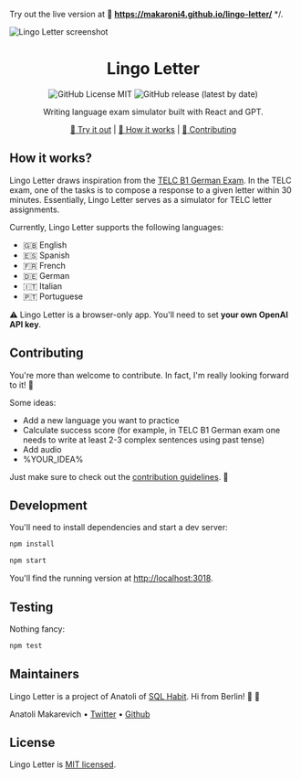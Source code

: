 Try out the live version at :link: **https://makaroni4.github.io/lingo-letter/** */.

![Lingo Letter screenshot](https://github.com/makaroni4/lingo-letter/blob/main/.README/snapshot.png?raw=true)

<div align="center">

# Lingo Letter

![GitHub License MIT](https://img.shields.io/github/license/makaroni4/lingo-letter?color=%2347A3F3)
![GitHub release (latest by date)](https://img.shields.io/github/v/release/makaroni4/lingo-letter?color=%2347A3F3)

Writing language exam simulator built with React and GPT.

[:link: Try it out](https://makaroni4.github.io/lingo-letter/) | [:microscope: How it works](https://github.com/makaroni4/lingo-letter#how-it-works) | [:handshake: Contributing](https://github.com/makaroni4/lingo-letter#contributing)

</div>

## How it works?

Lingo Letter draws inspiration from the [TELC B1 German Exam](https://www.telc.net/sprachpruefungen/deutsch/zertifikat-deutsch-telc-deutsch-b1). In the TELC exam, one of the tasks is to compose a response to a given letter within 30 minutes. Essentially, Lingo Letter serves as a simulator for TELC letter assignments.

Currently, Lingo Letter supports the following languages:

* 🇬🇧 English
* 🇪🇸 Spanish
* 🇫🇷 French
* 🇩🇪 German
* 🇮🇹 Italian
* 🇵🇹 Portuguese

:warning: Lingo Letter is a browser-only app. You'll need to set **your own OpenAI API key**.

## Contributing

You're more than welcome to contribute. In fact, I'm really looking forward to it! :rocket:

Some ideas:

* Add a new language you want to practice
* Calculate success score (for example, in TELC B1 German exam one needs to write at least 2-3 complex sentences using past tense)
* Add audio
* %YOUR_IDEA%

Just make sure to check out the [contribution guidelines](https://github.com/makaroni4/lingo-letter/blob/main/CONTRIBUTING.md). :pray:

## Development

You'll need to install dependencies and start a dev server:

```sh
npm install

npm start
```

You'll find the running version at [http://localhost:3018](http://localhost:3018).

## Testing

Nothing fancy:

```sh
npm test
```

## Maintainers

Lingo Letter is a project of Anatoli of [SQL Habit](https://www.sqlhabit.com/). Hi from Berlin! :wave: :beers:

Anatoli Makarevich • [Twitter](https://twitter.com/makaroni4) • [Github](https://github.com/makaroni4)


## License

Lingo Letter is [MIT licensed](https://github.com/makaroni4/lingo-letter/blob/main/LICENSE).
